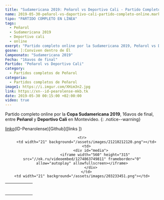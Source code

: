 ```yaml
---
title: "Sudamericana 2019: Peñarol vs Deportivo Cali - Partido Completo Online"
name: 2019-05-30-peñarol-vs-daportivo-cali-partido-completo-online.markdown
tipo: "PARTIDO COMPLETO EN LÍNEA"
tags:
  - Peñarol
  - Sudamericana 2019
  - Deportivo cali
  - online
exerpt: "Partido completo online por la Sudamericana 2019, Peñarol vs Deportivo Cali en el CDS"
gosne: ]:Conviven dentro de Êl
Campeonato: "Sudamericana 2019"
Fecha: "16avos de final"
Partido: "Peñarol vs Deportivo Cali"
category:
  - Partidos completos de Peñarol
categoria:
  - Partidos completos de Peñarol
image1: https://i.imgur.com/XHim3n2.jpg
link: https://xn--id-pearolense-mkb.tk
date: 2019-05-30 00:15:00 +02:00:00
video: true
---
```


Partido completo online por la **Copa Sudamericana 2019**, 16avos de final, entre **Peñarol** y **Deportivo Cali** en Montevideo.
{: .notice--warning}

[linko](#)(ID-Penarolense)[Github]([links  ])

<center>
<table>
<tbody>
  <tr>
		<td height="13" width="21" background="/assets/images/12421152032.png"></td>
		<td height="13" background="/assets/images/55452124552.png"></td>
		<td height="13" width="21" background="/assets/images/45454787.png"></td>
  </tr>

	<tr>
		<td width="21" background="/assets/images/21210212120.png"></td>
		<td>
			<div id="media">
				<iframe width="560" height="315" src="//ok.ru/videoembed/1274863749811" frameborder="0" allow="autoplay" allowfullscreen></iframe>
			</div>
		</td>
    <td width="21" background="/assets/images/203233451.png"></td>
  </tr>

  <tr>
    <td height="17" width="21" background="/assets/images/23121542.png"></td>
    <td height="17" background="/assets/images/12345456.png"></td>
    <td height="25" width="21" background="/assets/images/2656564.png"></td>
  </tr>
</tbody>
</table>
</center>

<!--<span style="color:yellow;">grabado con - </span> <a href="http://ffmpeg.org"><img src="{{ site.url }}/images/ffmpeg.png" width="55" style="border:1px solid green;"></a>-->
